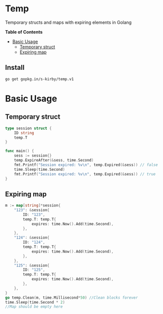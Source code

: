 # Temp
Temporary structs and maps with expiring elements in Golang

<!-- START doctoc generated TOC please keep comment here to allow auto update -->
<!-- DON'T EDIT THIS SECTION, INSTEAD RE-RUN doctoc TO UPDATE -->
**Table of Contents** 

- [Basic Usage](#basic-usage)
  - [Temporary struct](#temporary-struct)
  - [Expiring map](#expiring-map)

<!-- END doctoc generated TOC please keep comment here to allow auto update -->

## Install

```go get gopkg.in/s-kirby/temp.v1```

# Basic Usage
## Temporary struct

```go
type session struct {
	ID string
	temp.T
}

func main() {
	sess := session{}
	temp.ExpireAfter(&sess, time.Second)
	fmt.Printf("Session expired: %v\n", temp.Expired(&sess)) // false
	time.Sleep(time.Second)
	fmt.Printf("Session expired: %v\n", temp.Expired(&sess)) // true
}

```


## Expiring map

```go
m := map[string]*session{
    "123": &session{
        ID: "123",
        temp.T: temp.T{
            expires: time.Now().Add(time.Second),
        },
    },
    "124": &session{
        ID: "124",
        temp.T: temp.T{
            expires: time.Now().Add(time.Second),
        },
    },
    "125": &session{
        ID: "125",
        temp.T: temp.T{
            expires: time.Now().Add(time.Second),
        },
    },
}
go temp.Clean(m, time.Millisecond*50) //Clean blocks forever
time.Sleep(time.Second * 2)
//Map should be empty here
```

